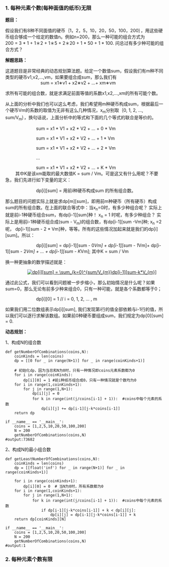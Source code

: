 ### 1. 每种元素个数(每种面值的纸币)无限

**题目：**

  假设我们有8种不同面值的硬币｛1，2，5，10，20，50，100，200｝，用这些硬币组合够成一个给定的数值n。例如n=200，那么一种可能的组合方式为    
200 = 3 * 1 + 1＊2 + 1＊5 + 2＊20 + 1 * 50 + 1 * 100. 问总过有多少种可能的组合方式？

**解题思路：**

  这道题目是非常经典的动态规划算法题。给定一个数值sum，假设我们有m种不同类型的硬币v1,v2,...,vm，如果要组合成sum，那么我们有   
&emsp;&emsp;&emsp;&emsp;&emsp;&emsp;&emsp;&emsp;sum = x1∗v1 + x2∗v2 + ...+ xm∗vm   

求所有可能的组合数，就是求满足前面等值的系数x1,x2,...,xm的所有可能个数。  

  从上面的分析中我们也可以这么考虑，我们希望用m种硬币构成sum，根据最后一个硬币Vm的系数的取值为无非有这么几种情况，x<sub>m</sub>分别取｛0, 1, 2, ..., sum/V<sub>m</sub>｝，换句话说，上面分析中的等式和下面的几个等式的联合是等价的。

&emsp;&emsp;&emsp;&emsp;&emsp;&emsp;&emsp;sum = x1 * V1 + x2 * V2 + ... + 0 * Vm

&emsp;&emsp;&emsp;&emsp;&emsp;&emsp;&emsp;sum = x1 * V1 + x2 * V2 + ... + 1 * Vm

&emsp;&emsp;&emsp;&emsp;&emsp;&emsp;&emsp;sum = x1 * V1 + x2 * V2 + ... + 2 * Vm

&emsp;&emsp;&emsp;&emsp;&emsp;&emsp;&emsp;...

&emsp;&emsp;&emsp;&emsp;&emsp;&emsp;&emsp;sum = x1 * V1 + x2 * V2 + ... + K * Vm  
　　
  其中K是该xm能取的最大数值K = sum / Vm。可是这又有什么用呢？不要急，我们先进行如下变量的定义：

&emsp;&emsp;&emsp;&emsp;&emsp;&emsp;&emsp;dp[i][sum] = 用前i种硬币构成sum 的所有组合数。
　
 
  那么题目的问题实际上就是求dp[m][sum]，即用前m种硬币（所有硬币）构成sum的所有组合数。在上面的联合等式中：当x<sub>n</sub>=0时，有多少种组合呢？ 实际上就是前i-1种硬币组合sum，有dp[i-1][sum]种！ x<sub>n</sub> = 1 时呢，有多少种组合？ 实际上是用前i-1种硬币组合成(sum - V<sub>m</sub>)的组合数，有dp[i-1][sum -Vm]种; x<sub>n</sub> =2呢， dp[i-1][sum - 2 * Vm]种，等等。所有的这些情况加起来就是我们的dp[i][sum]。所以：

&emsp;&emsp;&emsp;&emsp;&emsp;&emsp;&emsp;dp[i][sum] = dp[i-1][sum - 0*Vm] + dp[i-1][sum - 1*Vm]+ dp[i-1][sum - 2*Vm] + ... + dp[i-1][sum - K*Vm]; 其中K = sum / Vm

换一种更抽象的数学描述就是：  

&emsp;&emsp;&emsp;&emsp;&emsp;<a href="https://www.codecogs.com/eqnedit.php?latex=dp[i][sum]&space;=&space;\sum_{k=0}^{sum/V_{m}}dp[i-1][sum-k*V_{m}]" target="_blank"><img src="https://latex.codecogs.com/gif.latex?dp[i][sum]&space;=&space;\sum_{k=0}^{sum/V_{m}}dp[i-1][sum-k*V_{m}]" title="dp[i][sum] = \sum_{k=0}^{sum/V_{m}}dp[i-1][sum-k*V_{m}]" /></a>

  通过此公式，我们可以看到问题被一步步缩小，那么初始情况是什么呢？如果sum=0，那么无论有前多少种来组合0，只有一种可能，就是各个系数都等于0；

&emsp;&emsp;&emsp;&emsp;&emsp;&emsp;&emsp;dp[i][0] = 1   // i = 0, 1, 2, ... , m

  如果我们用二位数组表示dp[i][sum], 我们发现第i行的值全部依赖与i-1行的值，所以我们可以逐行求解该数组。如果前0种硬币要组成sum，我们规定为dp[0][sum] = 0. 

**动态规划：**  

1、构成N的组合数
```
def getNumberOfCombinations(coins,N):
    coinKinds = len(coins)
    dp = [[0 for _ in range(N+1)] for _ in range(coinKinds+1)]
    
    # 初始化dp，因为当总和N为0时，只有一种情况即coins元素系数都为0
    for i in range(coinKinds):
        dp[i][0] = 1 #前i种纸币组合成0，只有一种情况就是个数均为0
    for i in range(1,coinKinds+1):
        for j in range(1,N+1):
            dp[i][j] = 0
            for k in range(int(j/coins[i-1] + 1)):  #coins中每个元素的系数
                dp[i][j] += dp[i-1][j-k*coins[i-1]]
    return dp
    
if __name__ == '__main__':
    coins = [1,2,5,10,20,50,100,200]
    N = 200
    getNumberOfCombinations(coins,N)
#output:73682
```

2、构成N的最小组合数
```
def getLeastNumberOfCombinations(coins,N):
    coinKinds = len(coins)
    dp = [[float('inf') for _ in range(N+1)] for _ in range(coinKinds+1)]
    
    for i in range(coinKinds+1):
        dp[i][0] = 0  # 当N为0时，所有系数都为0
    for i in range(1,coinKinds+1):
        for j in range(1,N+1):
            for k in range(int(j/coins[i-1] + 1)):  #coins中每个元素的系数
                if dp[i-1][j-k*coins[i-1]] + k < dp[i][j]:
                    dp[i][j] = dp[i-1][j-k*coins[i-1]] + k
    return dp[coinKinds][N]
    
if __name__ == '__main__':
    coins = [1,2,5,10,20,50,100,200]
    N = 200
    getNumberOfCombinations(coins,N)
#output:1
```


### 2. 每种元素个数有限

